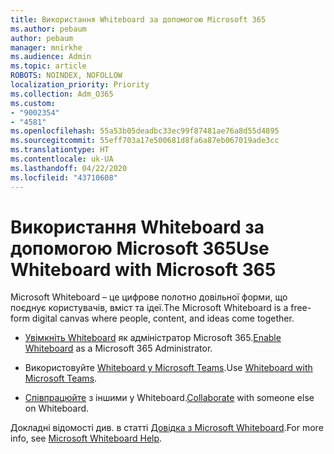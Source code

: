 ```yaml
---
title: Використання Whiteboard за допомогою Microsoft 365
ms.author: pebaum
author: pebaum
manager: mnirkhe
ms.audience: Admin
ms.topic: article
ROBOTS: NOINDEX, NOFOLLOW
localization_priority: Priority
ms.collection: Adm_O365
ms.custom:
- "9002354"
- "4581"
ms.openlocfilehash: 55a53b05deadbc33ec99f87481ae76a8d55d4895
ms.sourcegitcommit: 55eff703a17e500681d8fa6a87eb067019ade3cc
ms.translationtype: HT
ms.contentlocale: uk-UA
ms.lasthandoff: 04/22/2020
ms.locfileid: "43710608"
---
```

# <a name="use-whiteboard-with-microsoft-365"></a><span data-ttu-id="6dccc-102">Використання Whiteboard за допомогою Microsoft 365</span><span class="sxs-lookup"><span data-stu-id="6dccc-102">Use Whiteboard with Microsoft 365</span></span>

<span data-ttu-id="6dccc-103">Microsoft Whiteboard – це цифрове полотно довільної форми, що поєднує користувачів, вміст та ідеї.</span><span class="sxs-lookup"><span data-stu-id="6dccc-103">The Microsoft Whiteboard is a free-form digital canvas where people, content, and ideas come together.</span></span> 

- <span data-ttu-id="6dccc-104">[Увімкніть Whiteboard](https://support.office.com/article/Microsoft-Whiteboard-Help-d236aef8-fcdf-4b5e-b5d7-7f157461e920#bkmk_07) як адміністратор Microsoft 365.</span><span class="sxs-lookup"><span data-stu-id="6dccc-104">[Enable Whiteboard](https://support.office.com/article/Microsoft-Whiteboard-Help-d236aef8-fcdf-4b5e-b5d7-7f157461e920#bkmk_07) as a Microsoft 365 Administrator.</span></span> 

- <span data-ttu-id="6dccc-105">Використовуйте [Whiteboard у Microsoft Teams](https://support.microsoft.com/office/use-whiteboard-in-microsoft-teams-7a6e7218-e9dc-4ccc-89aa-b1a0bb9c31ee).</span><span class="sxs-lookup"><span data-stu-id="6dccc-105">Use [Whiteboard with Microsoft Teams](https://support.microsoft.com/office/use-whiteboard-in-microsoft-teams-7a6e7218-e9dc-4ccc-89aa-b1a0bb9c31ee).</span></span> 

- <span data-ttu-id="6dccc-106">[Співпрацюйте](https://support.office.com/article/Microsoft-Whiteboard-Help-d236aef8-fcdf-4b5e-b5d7-7f157461e920#bkmk_27) з іншими у Whiteboard.</span><span class="sxs-lookup"><span data-stu-id="6dccc-106">[Collaborate](https://support.office.com/article/Microsoft-Whiteboard-Help-d236aef8-fcdf-4b5e-b5d7-7f157461e920#bkmk_27) with someone else on Whiteboard.</span></span> 

<span data-ttu-id="6dccc-107">Докладні відомості див. в статті [Довідка з Microsoft Whiteboard](https://support.office.com/article/Microsoft-Whiteboard-Help-d236aef8-fcdf-4b5e-b5d7-7f157461e920).</span><span class="sxs-lookup"><span data-stu-id="6dccc-107">For more info, see [Microsoft Whiteboard Help](https://support.office.com/article/Microsoft-Whiteboard-Help-d236aef8-fcdf-4b5e-b5d7-7f157461e920).</span></span> 
